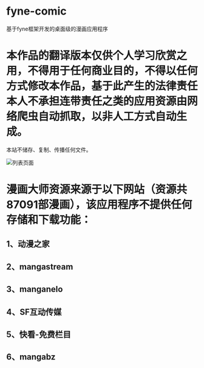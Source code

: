 # fyne-comic
基于fyne框架开发的桌面级的漫画应用程序


# 本作品的翻译版本仅供个人学习欣赏之用，不得用于任何商业目的，不得以任何方式修改本作品，基于此产生的法律责任本人不承担连带责任之类的应用资源由网络爬虫自动抓取，以非人工方式自动生成。
本站不储存、复制、传播任何文件。

![列表页面](https://user-images.githubusercontent.com/19621909/206907105-363bcd52-2c12-489d-93dc-57e28ab1bccb.png)



# 漫画大师资源来源于以下网站（资源共87091部漫画），该应用程序不提供任何存储和下载功能：
## 1、动漫之家
## 2、mangastream
## 3、manganelo
## 4、SF互动传媒
## 5、快看-免费栏目
## 6、mangabz
